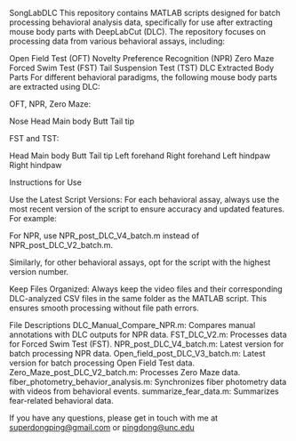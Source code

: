SongLabDLC
This repository contains MATLAB scripts designed for batch processing behavioral analysis data, specifically for use after extracting mouse body parts with DeepLabCut (DLC). The repository focuses on processing data from various behavioral assays, including:

Open Field Test (OFT)
Novelty Preference Recognition (NPR)
Zero Maze
Forced Swim Test (FST)
Tail Suspension Test (TST)
DLC Extracted Body Parts
For different behavioral paradigms, the following mouse body parts are extracted using DLC:

OFT, NPR, Zero Maze:

Nose
Head
Main body
Butt
Tail tip

FST and TST:

Head
Main body
Butt
Tail tip
Left forehand
Right forehand
Left hindpaw
Right hindpaw

Instructions for Use

Use the Latest Script Versions:
For each behavioral assay, always use the most recent version of the script to ensure accuracy and updated features. For example:

For NPR, use NPR_post_DLC_V4_batch.m instead of NPR_post_DLC_V2_batch.m.

Similarly, for other behavioral assays, opt for the script with the highest version number.

Keep Files Organized:
Always keep the video files and their corresponding DLC-analyzed CSV files in the same folder as the MATLAB script. This ensures smooth processing without file path errors.

File Descriptions
DLC_Manual_Compare_NPR.m: Compares manual annotations with DLC outputs for NPR data.
FST_DLC_V2.m: Processes data for Forced Swim Test (FST).
NPR_post_DLC_V4_batch.m: Latest version for batch processing NPR data.
Open_field_post_DLC_V3_batch.m: Latest version for batch processing Open Field Test data.
Zero_Maze_post_DLC_V2_batch.m: Processes Zero Maze data.
fiber_photometry_behavior_analysis.m: Synchronizes fiber photometry data with videos from behavioral events.
summarize_fear_data.m: Summarizes fear-related behavioral data.


If you have any questions, please get in touch with me at superdongping@gmail.com or pingdong@unc.edu
